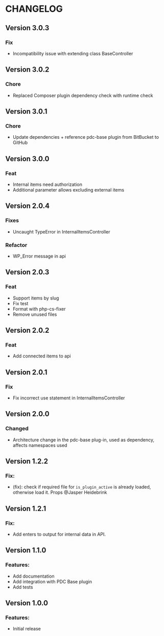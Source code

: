 # CHANGELOG

## Version 3.0.3

### Fix

-   Incompatibility issue with extending class BaseController 

## Version 3.0.2

### Chore

-   Replaced Composer plugin dependency check with runtime check

## Version 3.0.1

### Chore

-   Update dependencies + reference pdc-base plugin from BitBucket to GitHub

## Version 3.0.0

### Feat

- Internal items need authorization
- Additional parameter allows excluding external items

## Version 2.0.4

### Fixes

-   Uncaught TypeError in InternalItemsController

### Refactor

-   WP_Error message in api

## Version 2.0.3

### Feat

-   Support items by slug
-   Fix test
-   Format with php-cs-fixer
-   Remove unused files

## Version 2.0.2

### Feat

-   Add connected items to api

## Version 2.0.1

### Fix

-   Fix incorrect use statement in InternalItemsController

## Version 2.0.0

### Changed

-   Architecture change in the pdc-base plug-in, used as dependency, affects namespaces used

## Version 1.2.2

### Fix:

-   (fix): check if required file for `is_plugin_active` is already loaded, otherwise load it. Props @Jasper Heidebrink

## Version 1.2.1

### Fix:

-   Add enters to output for internal data in API.

## Version 1.1.0

### Features:

-   Add documentation
-   Add integration with PDC Base plugin
-   Add tests

## Version 1.0.0

### Features:

-   Initial release
